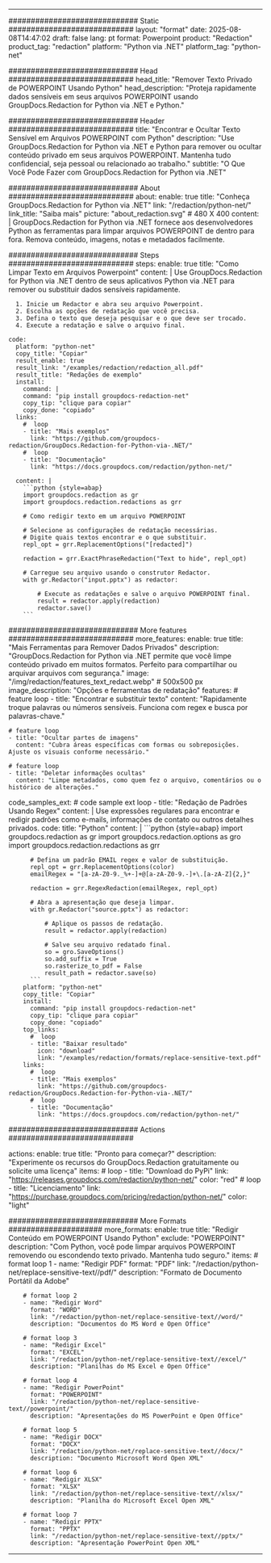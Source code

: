 
---
############################# Static ############################
layout: "format"
date:  2025-08-08T14:47:02
draft: false
lang: pt
format: Powerpoint
product: "Redaction"
product_tag: "redaction"
platform: "Python via .NET"
platform_tag: "python-net"

############################# Head ############################
head_title: "Remover Texto Privado de POWERPOINT Usando Python"
head_description: "Proteja rapidamente dados sensíveis em seus arquivos POWERPOINT usando GroupDocs.Redaction for Python via .NET e Python."

############################# Header ############################
title: "Encontrar e Ocultar Texto Sensível em Arquivos POWERPOINT com Python" 
description: "Use GroupDocs.Redaction for Python via .NET e Python para remover ou ocultar conteúdo privado em seus arquivos POWERPOINT. Mantenha tudo confidencial, seja pessoal ou relacionado ao trabalho."
subtitle: "O Que Você Pode Fazer com GroupDocs.Redaction for Python via .NET" 

############################# About ############################
about:
    enable: true
    title: "Conheça GroupDocs.Redaction for Python via .NET"
    link: "/redaction/python-net/"
    link_title: "Saiba mais"
    picture: "about_redaction.svg" # 480 X 400
    content: |
       GroupDocs.Redaction for Python via .NET fornece aos desenvolvedores Python as ferramentas para limpar arquivos POWERPOINT de dentro para fora. Remova conteúdo, imagens, notas e metadados facilmente.

############################# Steps ############################
steps:
    enable: true
    title: "Como Limpar Texto em Arquivos Powerpoint"
    content: |
      Use GroupDocs.Redaction for Python via .NET dentro de seus aplicativos Python via .NET para remover ou substituir dados sensíveis rapidamente.
      
      1. Inicie um Redactor e abra seu arquivo Powerpoint.
      2. Escolha as opções de redatação que você precisa.
      3. Defina o texto que deseja pesquisar e o que deve ser trocado.
      4. Execute a redatação e salve o arquivo final.
   
    code:
      platform: "python-net"
      copy_title: "Copiar"
      result_enable: true
      result_link: "/examples/redaction/redaction_all.pdf"
      result_title: "Redações de exemplo"
      install:
        command: |
        command: "pip install groupdocs-redaction-net"
        copy_tip: "clique para copiar"
        copy_done: "copiado"
      links:
        #  loop
        - title: "Mais exemplos"
          link: "https://github.com/groupdocs-redaction/GroupDocs.Redaction-for-Python-via-.NET/"
        #  loop
        - title: "Documentação"
          link: "https://docs.groupdocs.com/redaction/python-net/"
          
      content: |
        ```python {style=abap}
        import groupdocs.redaction as gr
        import groupdocs.redaction.redactions as grr

        # Como redigir texto em um arquivo POWERPOINT

        # Selecione as configurações de redatação necessárias.
        # Digite quais textos encontrar e o que substituir.
        repl_opt = grr.ReplacementOptions("[redacted]")
                
        redaction = grr.ExactPhraseRedaction("Text to hide", repl_opt)

        # Carregue seu arquivo usando o construtor Redactor.
        with gr.Redactor("input.pptx") as redactor:

            # Execute as redatações e salve o arquivo POWERPOINT final.
            result = redactor.apply(redaction)
            redactor.save()
        ```            


############################# More features ############################
more_features:
  enable: true
  title: "Mais Ferramentas para Remover Dados Privados"
  description: "GroupDocs.Redaction for Python via .NET permite que você limpe conteúdo privado em muitos formatos. Perfeito para compartilhar ou arquivar arquivos com segurança."
  image: "/img/redaction/features_text_redact.webp" # 500x500 px
  image_description: "Opções e ferramentas de redatação"
  features:
    # feature loop
    - title: "Encontrar e substituir texto"
      content: "Rapidamente troque palavras ou números sensíveis. Funciona com regex e busca por palavras-chave."

    # feature loop
    - title: "Ocultar partes de imagens"
      content: "Cubra áreas específicas com formas ou sobreposições. Ajuste os visuais conforme necessário."

    # feature loop
    - title: "Deletar informações ocultas"
      content: "Limpe metadados, como quem fez o arquivo, comentários ou o histórico de alterações."
      
  code_samples_ext:
    # code sample ext loop
    - title: "Redação de Padrões Usando Regex"
      content: |
        Use expressões regulares para encontrar e redigir padrões como e-mails, informações de contato ou outros detalhes privados.
      code:
        title: "Python"
        content: |
          ```python {style=abap}
          import groupdocs.redaction as gr
          import groupdocs.redaction.options as gro
          import groupdocs.redaction.redactions as grr

          # Defina um padrão EMAIL regex e valor de substituição.
          repl_opt = grr.ReplacementOptions(color)
          emailRegex = "[a-zA-Z0-9._%+-]+@[a-zA-Z0-9.-]+\.[a-zA-Z]{2,}"

          redaction = grr.RegexRedaction(emailRegex, repl_opt)

          # Abra a apresentação que deseja limpar.
          with gr.Redactor("source.pptx") as redactor:

              # Aplique os passos de redatação.
              result = redactor.apply(redaction)

              # Salve seu arquivo redatado final.
              so = gro.SaveOptions()
              so.add_suffix = True
              so.rasterize_to_pdf = False
              result_path = redactor.save(so)
          ```
        platform: "python-net"
        copy_title: "Copiar"
        install:
          command: "pip install groupdocs-redaction-net"
          copy_tip: "clique para copiar"
          copy_done: "copiado"
        top_links:
          #  loop
          - title: "Baixar resultado"
            icon: "download"
            link: "/examples/redaction/formats/replace-sensitive-text.pdf"
        links:
          #  loop
          - title: "Mais exemplos"
            link: "https://github.com/groupdocs-redaction/GroupDocs.Redaction-for-Python-via-.NET/"
          #  loop
          - title: "Documentação"
            link: "https://docs.groupdocs.com/redaction/python-net/"


############################# Actions ############################

actions:
  enable: true
  title: "Pronto para começar?"
  description: "Experimente os recursos do GroupDocs.Redaction gratuitamente ou solicite uma licença"
  items:
    #  loop
    - title: "Download do PyPi"
      link: "https://releases.groupdocs.com/redaction/python-net/"
      color: "red"
        #  loop
    - title: "Licenciamento"
      link: "https://purchase.groupdocs.com/pricing/redaction/python-net/"
      color: "light"


############################# More Formats #####################
more_formats:
    enable: true
    title: "Redigir Conteúdo em POWERPOINT Usando Python"
    exclude: "POWERPOINT"
    description: "Com Python, você pode limpar arquivos POWERPOINT removendo ou escondendo texto privado. Mantenha tudo seguro."
    items: 
        # format loop 1
        - name: "Redigir PDF"
          format: "PDF"
          link: "/redaction/python-net/replace-sensitive-text//pdf/"
          description: "Formato de Documento Portátil da Adobe"

        # format loop 2
        - name: "Redigir Word"
          format: "WORD"
          link: "/redaction/python-net/replace-sensitive-text//word/"
          description: "Documentos do MS Word e Open Office"
          
        # format loop 3
        - name: "Redigir Excel"
          format: "EXCEL"
          link: "/redaction/python-net/replace-sensitive-text//excel/"
          description: "Planilhas do MS Excel e Open Office"

        # format loop 4
        - name: "Redigir PowerPoint"
          format: "POWERPOINT"
          link: "/redaction/python-net/replace-sensitive-text//powerpoint/"
          description: "Apresentações do MS PowerPoint e Open Office"

        # format loop 5
        - name: "Redigir DOCX"
          format: "DOCX"
          link: "/redaction/python-net/replace-sensitive-text//docx/"
          description: "Documento Microsoft Word Open XML"
          
        # format loop 6
        - name: "Redigir XLSX"
          format: "XLSX"
          link: "/redaction/python-net/replace-sensitive-text//xlsx/"
          description: "Planilha do Microsoft Excel Open XML"
          
        # format loop 7
        - name: "Redigir PPTX"
          format: "PPTX"
          link: "/redaction/python-net/replace-sensitive-text//pptx/"
          description: "Apresentação PowerPoint Open XML"


---